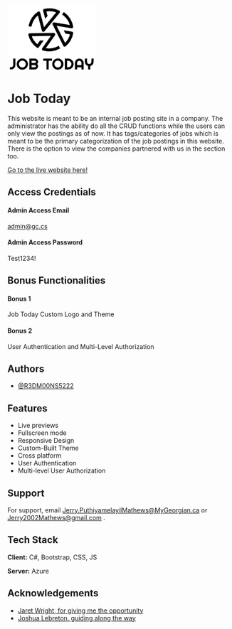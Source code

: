 
![Logo](https://github.com/R3DM00NS5222/JobToday/blob/c0f471afbb8c7cf1e410c08ad847540368c80dd8/JobToday/wwwroot/img/logo.png)


# Job Today
This website is meant to be an internal job posting site in a company. The administrator has the ability do all the CRUD functions while the users can only view the postings as of now.
It has tags/categories of jobs which is meant to be the primary categorization of the job postings in this website.
There is the option to view the companies partnered with us in the section too.


 [Go to the live website here!](https://jobtoday.azurewebsites.net/)

## Access Credentials

#### Admin Access Email

admin@gc.cs

#### Admin Access Password

Test1234!

## Bonus Functionalities

#### Bonus 1

Job Today Custom Logo and Theme

#### Bonus 2

User Authentication and Multi-Level Authorization

## Authors

- [@R3DM00NS5222](https://github.com/R3DM00NS5222)


## Features

- Live previews
- Fullscreen mode
- Responsive Design
- Custom-Built Theme
- Cross platform
- User Authentication
- Multi-level User Authorization


## Support

For support, email Jerry.PuthiyamelayilMathews@MyGeorgian.ca or Jerry2002Mathews@gmail.com .


## Tech Stack

**Client:** C#, Bootstrap, CSS, JS

**Server:** Azure


## Acknowledgements

 - [Jaret Wright, for giving me the opportunity](https://github.com/JaretWright)
 - [Joshua Lebreton, guiding along the way](https://github.com/Joshua-lebreton)


